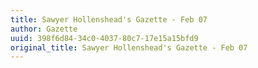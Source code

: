```yaml
---
title: Sawyer Hollenshead's Gazette - Feb 07
author: Gazette
uuid: 398f6d84-34c0-4037-80c7-17e15a15bfd9
original_title: Sawyer Hollenshead's Gazette - Feb 07
---
```


